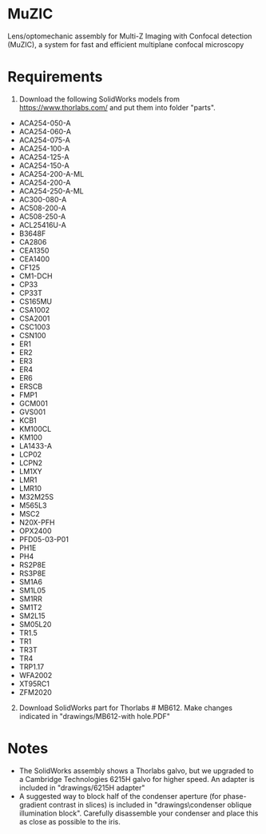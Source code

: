# MuZIC
Lens/optomechanic assembly for Multi-Z Imaging with Confocal detection (MuZIC), a system for fast and efficient multiplane confocal microscopy

# Requirements
1. Download the following SolidWorks models from https://www.thorlabs.com/ and put them into folder "parts".
- ACA254-050-A
- ACA254-060-A
- ACA254-075-A
- ACA254-100-A
- ACA254-125-A
- ACA254-150-A
- ACA254-200-A-ML
- ACA254-200-A
- ACA254-250-A-ML
- AC300-080-A
- AC508-200-A
- AC508-250-A
- ACL25416U-A
- B3648F
- CA2806
- CEA1350
- CEA1400
- CF125
- CM1-DCH
- CP33
- CP33T
- CS165MU
- CSA1002
- CSA2001
- CSC1003
- CSN100
- ER1
- ER2
- ER3
- ER4
- ER6
- ERSCB
- FMP1
- GCM001
- GVS001
- KCB1
- KM100CL
- KM100
- LA1433-A
- LCP02
- LCPN2
- LM1XY
- LMR1
- LMR10
- M32M25S
- M565L3
- MSC2
- N20X-PFH
- OPX2400
- PFD05-03-P01
- PH1E
- PH4
- RS2P8E
- RS3P8E
- SM1A6
- SM1L05
- SM1RR
- SM1T2
- SM2L15
- SM05L20
- TR1.5
- TR1
- TR3T
- TR4
- TRP1.17
- WFA2002
- XT95RC1
- ZFM2020

2. Download SolidWorks part for Thorlabs # MB612. Make changes indicated in "drawings/MB612-with hole.PDF"

# Notes
- The SolidWorks assembly shows a Thorlabs galvo, but we upgraded to a Cambridge Technologies 6215H galvo for higher speed. An adapter is included in "drawings/6215H adapter"
- A suggested way to block half of the condenser aperture (for phase-gradient contrast in slices) is included in "drawings\condenser oblique illumination block". Carefully disassemble your condenser and place this as close as possible to the iris.
